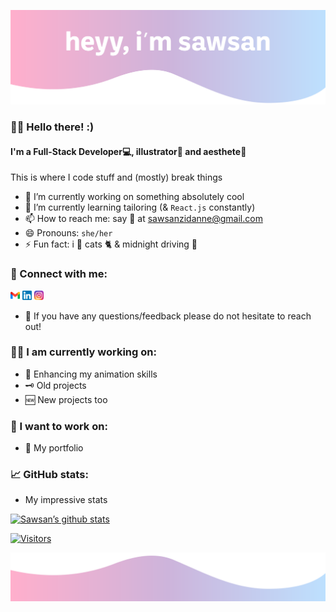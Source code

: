 ![hey there, i'm sawsan!](./readme-assets/hello.svg)

### 🙋‍♀ Hello there! :)

#### I'm a Full-Stack Developer💻, illustrator🎨 and aesthete🎀

This is where I code stuff and (mostly) break things

- 🔭 I’m currently working on something absolutely cool
- 🌱 I’m currently learning tailoring (& `React.js` constantly)
- 📫 How to reach me: say 👋 at [sawsanzidanne@gmail.com](mailto:sawsanzidanne@gmail.com)
- 😄 Pronouns: `she/her`
- ⚡ Fun fact: i 💖 cats 🐈 & midnight driving 🌃

### 🤝 Connect with me:

<div>
  <a href="mailto:sawsanzidanne@gmail.com" target="_blank" rel="noreferrer"><img height="15" src=".\readme-assets\gmail.png" width="15"/></a>
  <a href="https://linkedin.com/in/sawsan-zidanne" target="_blank" rel="noreferrer"><img height="15" src=".\readme-assets\linkedin.png" width="15"/></a>
  <a href="https://www.instagram.com/sawsan.zeidan/" target="_blank" rel="noreferrer"><img height="15" src=".\readme-assets\instagram.png" width="15"/></a>
</div>

- 💬 If you have any questions/feedback please do not hesitate to reach out!

### 👩‍🎓 I am currently working on:

- 👾 Enhancing my animation skills
- 🗝 Old projects
- 🆕 New projects too

### 🔮 I want to work on:

- 🏅 My portfolio

### 📈 GitHub stats:

- My impressive stats

[![Sawsan’s github stats](https://github-readme-stats.vercel.app/api?username=szidanne)](https://github.com/szidanne)

[![Visitors](https://visitor-badge.glitch.me/badge?page_id=szidanne)](https://www.github.com/szidanne)

![Toodles!](./readme-assets/footer.svg)
